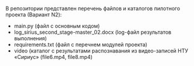 В репозитории представлен перечень файлов и каталогов пилотного проекта (Вариант N2):
- main.py (файл с основным кодом)
- log_sirius_second_stage-master_02.docx (log-файл результатов выполнения)
- requirements.txt (файл с перечнем модулей проекта)
- video (каталог с результатами распознавания из видео-записей НТУ «Сириус» (file6.mp4, file8.mp4)
